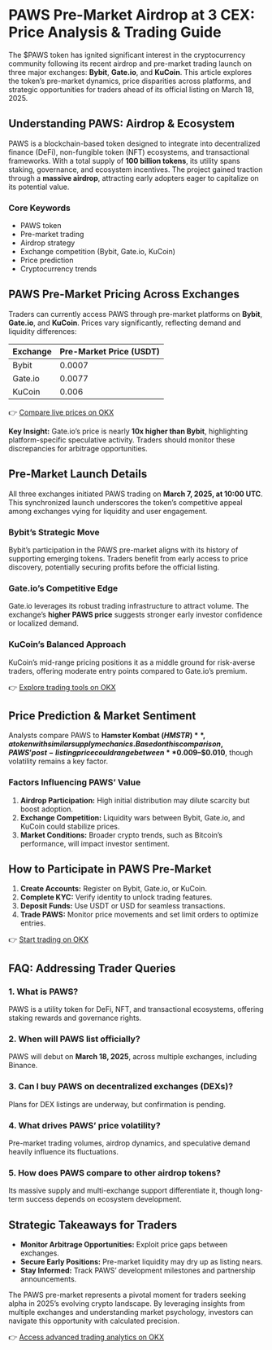 # PAWS Pre-Market Airdrop at 3 CEX: Price Analysis & Trading Guide  

The $PAWS token has ignited significant interest in the cryptocurrency community following its recent airdrop and pre-market trading launch on three major exchanges: **Bybit**, **Gate.io**, and **KuCoin**. This article explores the token’s pre-market dynamics, price disparities across platforms, and strategic opportunities for traders ahead of its official listing on March 18, 2025.  

## Understanding PAWS: Airdrop & Ecosystem  

PAWS is a blockchain-based token designed to integrate into decentralized finance (DeFi), non-fungible token (NFT) ecosystems, and transactional frameworks. With a total supply of **100 billion tokens**, its utility spans staking, governance, and ecosystem incentives. The project gained traction through a **massive airdrop**, attracting early adopters eager to capitalize on its potential value.  

### Core Keywords  
- PAWS token  
- Pre-market trading  
- Airdrop strategy  
- Exchange competition (Bybit, Gate.io, KuCoin)  
- Price prediction  
- Cryptocurrency trends  

## PAWS Pre-Market Pricing Across Exchanges  

Traders can currently access PAWS through pre-market platforms on **Bybit**, **Gate.io**, and **KuCoin**. Prices vary significantly, reflecting demand and liquidity differences:  

| Exchange   | Pre-Market Price (USDT) |  
|------------|-------------------------|  
| Bybit      | 0.0007                  |  
| Gate.io    | 0.0077                  |  
| KuCoin     | 0.006                   |  

👉 [Compare live prices on OKX](https://bit.ly/okx-bonus)  

**Key Insight:** Gate.io’s price is nearly **10x higher than Bybit**, highlighting platform-specific speculative activity. Traders should monitor these discrepancies for arbitrage opportunities.  

## Pre-Market Launch Details  

All three exchanges initiated PAWS trading on **March 7, 2025, at 10:00 UTC**. This synchronized launch underscores the token’s competitive appeal among exchanges vying for liquidity and user engagement.  

### Bybit’s Strategic Move  
Bybit’s participation in the PAWS pre-market aligns with its history of supporting emerging tokens. Traders benefit from early access to price discovery, potentially securing profits before the official listing.  

### Gate.io’s Competitive Edge  
Gate.io leverages its robust trading infrastructure to attract volume. The exchange’s **higher PAWS price** suggests stronger early investor confidence or localized demand.  

### KuCoin’s Balanced Approach  
KuCoin’s mid-range pricing positions it as a middle ground for risk-averse traders, offering moderate entry points compared to Gate.io’s premium.  

👉 [Explore trading tools on OKX](https://bit.ly/okx-bonus)  

## Price Prediction & Market Sentiment  

Analysts compare PAWS to **Hamster Kombat ($HMSTR)**, a token with similar supply mechanics. Based on this comparison, PAWS’ post-listing price could range between **$0.009–$0.010**, though volatility remains a key factor.  

### Factors Influencing PAWS’ Value  
1. **Airdrop Participation:** High initial distribution may dilute scarcity but boost adoption.  
2. **Exchange Competition:** Liquidity wars between Bybit, Gate.io, and KuCoin could stabilize prices.  
3. **Market Conditions:** Broader crypto trends, such as Bitcoin’s performance, will impact investor sentiment.  

## How to Participate in PAWS Pre-Market  

1. **Create Accounts:** Register on Bybit, Gate.io, or KuCoin.  
2. **Complete KYC:** Verify identity to unlock trading features.  
3. **Deposit Funds:** Use USDT or USD for seamless transactions.  
4. **Trade PAWS:** Monitor price movements and set limit orders to optimize entries.  

👉 [Start trading on OKX](https://bit.ly/okx-bonus)  

## FAQ: Addressing Trader Queries  

### 1. What is PAWS?  
PAWS is a utility token for DeFi, NFT, and transactional ecosystems, offering staking rewards and governance rights.  

### 2. When will PAWS list officially?  
PAWS will debut on **March 18, 2025**, across multiple exchanges, including Binance.  

### 3. Can I buy PAWS on decentralized exchanges (DEXs)?  
Plans for DEX listings are underway, but confirmation is pending.  

### 4. What drives PAWS’ price volatility?  
Pre-market trading volumes, airdrop dynamics, and speculative demand heavily influence its fluctuations.  

### 5. How does PAWS compare to other airdrop tokens?  
Its massive supply and multi-exchange support differentiate it, though long-term success depends on ecosystem development.  

## Strategic Takeaways for Traders  

- **Monitor Arbitrage Opportunities:** Exploit price gaps between exchanges.  
- **Secure Early Positions:** Pre-market liquidity may dry up as listing nears.  
- **Stay Informed:** Track PAWS’ development milestones and partnership announcements.  

The PAWS pre-market represents a pivotal moment for traders seeking alpha in 2025’s evolving crypto landscape. By leveraging insights from multiple exchanges and understanding market psychology, investors can navigate this opportunity with calculated precision.  

👉 [Access advanced trading analytics on OKX](https://bit.ly/okx-bonus)